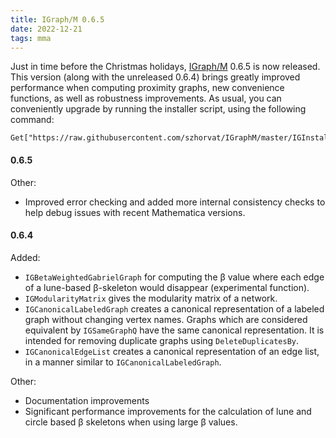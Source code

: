 ```yaml
---
title: IGraph/M 0.6.5
date: 2022-12-21
tags: mma
---
```


Just in time before the Christmas holidays, [IGraph/M](http://szhorvat.net/mathematica/IGraphM) 0.6.5 is now released. This version (along with the unreleased 0.6.4) brings greatly improved performance when computing proximity graphs, new convenience functions, as well as robustness improvements. As usual, you can conveniently upgrade by running the installer script, using the following command:

```
Get["https://raw.githubusercontent.com/szhorvat/IGraphM/master/IGInstaller.m"]
```

#### 0.6.5

Other:

 - Improved error checking and added more internal consistency checks to help debug issues with recent Mathematica versions.

#### 0.6.4

Added:

 - `IGBetaWeightedGabrielGraph` for computing the β value where each edge of a lune-based β-skeleton would disappear (experimental function).
 - `IGModularityMatrix` gives the modularity matrix of a network.
 - `IGCanonicalLabeledGraph` creates a canonical representation of a labeled graph without changing vertex names. Graphs which are considered equivalent by `IGSameGraphQ` have the same canonical representation. It is intended for removing duplicate graphs using `DeleteDuplicatesBy`.
 - `IGCanonicalEdgeList` creates a canonical representation of an edge list, in a manner similar to `IGCanonicalLabeledGraph`.

Other:

 - Documentation improvements
 - Significant performance improvements for the calculation of lune and circle based β skeletons when using large β values.
 